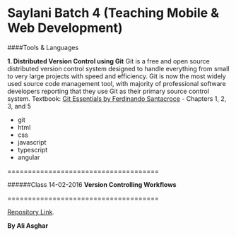 # Saylani Batch 4 (Teaching Mobile & Web Development)

####Tools & Languages

**1. Distributed Version Control using Git**
Git is a free and open source distributed version control system designed to handle everything from small to very large projects with speed and efficiency. Git is now the most widely used source code management tool, with majority of professional software developers reporting that they use Git as their primary source control system.
Textbook:  [Git Essentials by Ferdinando Santacroce](http://www.amazon.com/Git-Essentials-Ferdinando-Santacroce/dp/1785287907/) - Chapters 1, 2, 3, and 5

* git
* html
* css
* javascript
* typescript
* angular

=====================================

######Class 14-02-2016
**Version Controlling Workflows**

=====================================

[Repository Link](https://github.com/srehanuddin/SaylaniBatch4).

**By Ali Asghar**
